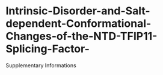 # Intrinsic-Disorder-and-Salt-dependent-Conformational-Changes-of-the-NTD-TFIP11-Splicing-Factor-
 Supplementary Informations 
